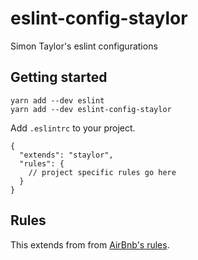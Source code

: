# eslint-config-staylor
Simon Taylor's eslint configurations

## Getting started

```
yarn add --dev eslint
yarn add --dev eslint-config-staylor
```

Add `.eslintrc` to your project.

```
{
  "extends": "staylor",
  "rules": {
    // project specific rules go here
  }
}
```

## Rules

This extends from from [AirBnb's rules](https://github.com/airbnb/javascript/tree/master/packages/eslint-config-airbnb).

